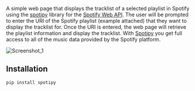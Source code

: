 A simple web page that displays the tracklist of a selected playlist in Spotify using the [spotipy](https://spotipy.readthedocs.io/en/2.22.1) library for the [Spotify Web API](https://developer.spotify.com/documentation/web-api).
The user will be prompted to enter the URI of the Spotify playlist (example attached) that they want to display the tracklist for. Once the URI is entered, the web page will retrieve the playlist information and display the tracklist.
With [Spotipy](https://spotipy.readthedocs.io/en/2.22.1) you get full access to all of the music data provided by the Spotify platform.

![Screenshot_1](https://github.com/deansainer/spotify-api/assets/109224340/27f93e67-898f-457d-b972-5cc6e9a7a28d)






## Installation

```bash
pip install spotipy
```
